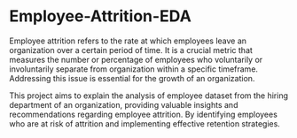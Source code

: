 # Employee-Attrition-EDA
Employee attrition refers to the rate at which employees leave an organization over a certain period of time. It is a crucial metric that measures the number or percentage of employees who voluntarily or involuntarily separate from organization within a specific timeframe. Addressing this issue is essential for the growth of an organization.

This project aims to explain the analysis of employee dataset from the hiring department of an organization, providing valuable insights and recommendations regarding employee attrition. By identifying employees who are at risk of attrition and implementing effective retention strategies.

